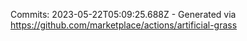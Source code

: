 Commits: 2023-05-22T05:09:25.688Z - Generated via https://github.com/marketplace/actions/artificial-grass
<br>

